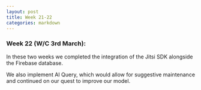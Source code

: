 ```yaml
---
layout: post
title: Week 21-22
categories: markdown
---
```

### Week 22 (W/C 3rd March):

In these two weeks we completed the integration of the Jitsi SDK alongside the Firebase database.

We also implement AI Query, which would allow for suggestive maintenance and continued on our quest to improve our model.